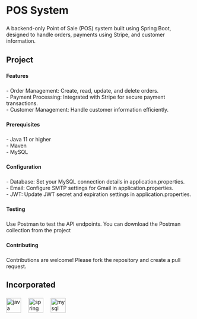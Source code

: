 <h1 align="left">POS System</h1>

###

<p align="left">A backend-only Point of Sale (POS) system built using Spring Boot, designed to handle orders, payments using Stripe, and customer information.</p>

###

<h2 align="left">Project</h2>

###

<h4 align="left">Features</h4>

###

<p align="left">- Order Management: Create, read, update, and delete orders.<br>- Payment Processing: Integrated with Stripe for secure payment transactions.<br>- Customer Management: Handle customer information efficiently.</p>

###

<h4 align="left">Prerequisites</h4>

###

<p align="left">- Java 11 or higher<br>- Maven<br>- MySQL</p>

###

<h4 align="left">Configuration</h4>

###

<p align="left">- Database: Set your MySQL connection details in application.properties.<br>- Email: Configure SMTP settings for Gmail in application.properties.<br>- JWT: Update JWT secret and expiration settings in application.properties.</p>

###

<h4 align="left">Testing</h4>

###

<p align="left">Use Postman to test the API endpoints. You can download the Postman collection from the project</p>

###

<h4 align="left">Contributing</h4>

###

<p align="left">Contributions are welcome! Please fork the repository and create a pull request.</p>

###

<h2 align="left">Incorporated</h2>

###

<div align="left">
  <img src="https://cdn.jsdelivr.net/gh/devicons/devicon/icons/java/java-original.svg" height="40" alt="java logo"  />
  <img width="12" />
  <img src="https://cdn.jsdelivr.net/gh/devicons/devicon/icons/spring/spring-original.svg" height="40" alt="spring logo"  />
  <img width="12" />
  <img src="https://cdn.jsdelivr.net/gh/devicons/devicon/icons/mysql/mysql-original.svg" height="40" alt="mysql logo"  />
</div>

###
